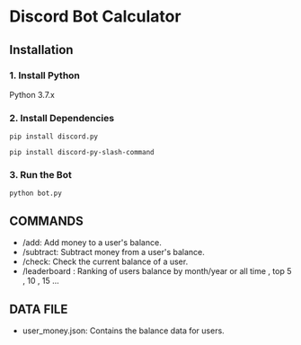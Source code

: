 # Discord Bot Calculator

## Installation

### 1. Install Python
Python 3.7.x

### 2. Install Dependencies
```
pip install discord.py
```
```
pip install discord-py-slash-command
```

### 3. Run the Bot
```
python bot.py
```
## COMMANDS

- /add: Add money to a user's balance.
- /subtract: Subtract money from a user's balance.
- /check: Check the current balance of a user.
- /leaderboard : Ranking of users balance by month/year or all time , top 5 , 10 , 15 ...

## DATA FILE

- user_money.json: Contains the balance data for users.
